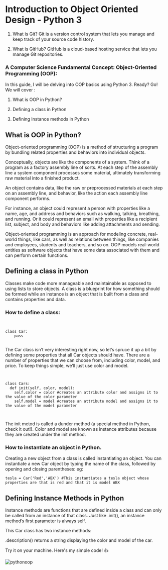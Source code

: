 # Introduction to Object Oriented Design - Python 3

1. What is Git? Git is a version control system that lets you manage and keep track of your source code history.

2. What is GitHub? GitHub is a cloud-based hosting service that lets you manage Git repositories.


### A Computer Science Fundamental Concept: Object-Oriented Programming (OOP): 
In this guide, I will be delving into OOP basics using Python 3. Ready? Go! We will cover :

1. What is OOP in Python?

2. Defining a class in Python

3. Defining Instance methods in Python


## What is OOP in Python?

Object-oriented programming (OOP) is a method of structuring a program by bundling related properties and behaviors into individual objects.

Conceptually, objects are like the components of a system. Think of a program as a factory assembly line of sorts. At each step of the assembly line a system component processes some material, ultimately transforming raw material into a finished product.

An object contains data, like the raw or preprocessed materials at each step on an assembly line, and behavior, like the action each assembly line component performs.

For instance, an object could represent a person with properties like a name, age, and address and behaviors such as walking, talking, breathing, and running. Or it could represent an email with properties like a recipient list, subject, and body and behaviors like adding attachments and sending.

Object-oriented programming is an approach for modeling concrete, real-world things, like cars, as well as relations between things, like companies and employees, students and teachers, and so on. OOP models real-world entities as software objects that have some data associated with them and can perform certain functions.

## Defining a class in Python
Classes make code more manageable and maintainable as opposed to using lists to store objects. A class is a blueprint for how something should be formed while an instance is an object that is built from a class and contains properties and data.

### How to define a class: 
``` 


class Car: 
    pass


```

The Car class isn’t very interesting right now, so let’s spruce it up a bit by defining some properties that all Car objects should have. There are a number of properties that we can choose from, including color, model, and price. To keep things simple, we’ll just use color and model. 
```


class Cars: 
  def init(self, color, model): 
    self.color = color #creates an attribute color and assigns it to the value of the color parameter 
    self.model = model #creates an attribute model and assigns it to the value of the model parameter 
    
    
   ```
    





The init metod is called a dunder method (a special method in Python, check it out!). Color and model are known as instance attributes because they are created under the init method.

### How to instantiate an object in Python. 

Creating a new object from a class is called instantiating an object. You can instantiate a new Car object by typing the name of the class, followed by opening and closing parentheses: eg: 

```
tesla = Car('Red','ABX') #This instantiates a tesla object whose properties are that is red and that it is model ABX

```

## Defining Instance Methods in Python

Instance methods are functions that are defined inside a class and can only be called from an instance of that class. Just like .init(), an instance method’s first parameter is always self.

This Car class has two instance methods:

.description() returns a string displaying the color and model of the car.

Try it on your machine. Here's my simple code! :+1:

![pythonoop](https://user-images.githubusercontent.com/55692389/151707994-9f8ae285-650d-4a0f-a6b6-c1bbd615b187.png)


